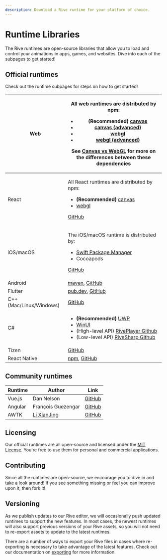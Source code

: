 ```yaml
---
description: Download a Rive runtime for your platform of choice.
---
```


# Runtime Libraries

The Rive runtimes are open-source libraries that allow you to load and control your animations in apps, games, and websites. Dive into each of the subpages to get started!

## Official runtimes

Check out the runtime subpages for steps on how to get started!

| Web                     | <p>All web runtimes are distributed by npm:</p><ul><li><strong>(Recommended)</strong> <a href="https://www.npmjs.com/package/@rive-app/canvas">canvas</a></li><li><a href="https://www.npmjs.com/package/@rive-app/canvas-advanced">canvas (advanced)</a></li><li><a href="https://www.npmjs.com/package/@rive-app/webgl">webgl</a></li><li><a href="https://www.npmjs.com/package/@rive-app/webgl-advanced">webgl (advanced)</a></li></ul><p>See <a href="overview/web-js/canvas-vs-webgl.md">Canvas vs WebGL</a> for more on the differences between these dependencies</p>                                                                                           |
| ----------------------- | ----------------------------------------------------------------------------------------------------------------------------------------------------------------------------------------------------------------------------------------------------------------------------------------------------------------------------------------------------------------------------------------------------------------------------------------------------------------------------------------------------------------------------------------------------------------------------------------------------------------------------------------------------------------------- |
| React                   | <p>All React runtimes are distributed by npm:</p><ul><li><strong>(Recommended)</strong> <a href="https://www.npmjs.com/package/@rive-app/react-canvas">canvas</a></li><li><a href="https://www.npmjs.com/package/@rive-app/react-webgl">webgl</a></li></ul><p><a href="https://github.com/rive-app/rive-react">GitHub</a></p>                                                                                                                                                                                                                                                                                                                                           |
| iOS/macOS               | <p>The iOS/macOS runtime is distributed by:</p><ul><li><a href="https://swiftpackageregistry.com/rive-app/rive-ios">Swift Package Manager</a></li><li>Cocoapods</li></ul><p><a href="https://github.com/rive-app/rive-ios">GitHub</a></p>                                                                                                                                                                                                                                                                                                                                                                                                                               |
| Android                 | [maven](https://search.maven.org/artifact/app.rive/rive-android), [GitHub](https://github.com/rive-app/rive-android)                                                                                                                                                                                                                                                                                                                                                                                                                                                                                                                                                    |
| Flutter                 | ​[pub.dev](https://pub.dev/packages/rive), [GitHub](https://github.com/rive-app/rive-flutter)​                                                                                                                                                                                                                                                                                                                                                                                                                                                                                                                                                                          |
| C++ (Mac/Linux/Windows) | ​[GitHub](https://github.com/rive-app/rive-cpp)                                                                                                                                                                                                                                                                                                                                                                                                                                                                                                                                                                                                                         |
| C#                      | <ul><li><strong>(Recommended)</strong> <a href="https://dev.azure.com/dotnet/CommunityToolkit/_artifacts/feed/CommunityToolkit-Labs/NuGet/CommunityToolkit.Labs.Uwp.RivePlayer/overview/0.0.1">UWP</a></li><li><a href="https://dev.azure.com/dotnet/CommunityToolkit/_artifacts/feed/CommunityToolkit-Labs/NuGet/CommunityToolkit.Labs.WinUI.RivePlayer/overview/0.0.1">WinUI</a></li><li>(High-level API) <a href="https://github.com/CommunityToolkit/Labs-Windows/blob/main/labs/RivePlayer/samples/RivePlayer.Samples/RivePlayer.md">RivePlayer Github</a></li><li>(Low-level API) <a href="https://github.com/rive-app/rive-sharp">RiveSharp Github</a></li></ul> |
| Tizen                   | [GitHub](https://github.com/rive-app/rive-tizen)                                                                                                                                                                                                                                                                                                                                                                                                                                                                                                                                                                                                                        |
| React Native            | [npm](https://www.npmjs.com/package/rive-react-native), [GitHub](https://github.com/rive-app/rive-react-native)                                                                                                                                                                                                                                                                                                                                                                                                                                                                                                                                                         |

## Community runtimes

| Runtime | Author                                       | Link                                                            |
| ------- | -------------------------------------------- | --------------------------------------------------------------- |
| Vue.js  | Dan Nelson                                   | [GitHub](https://github.com/Coded-Clouds/Rive\_Vue\_ExampleApp) |
| Angular | François Guezengar                           | [GitHub](https://github.com/dappsnation/ng-rive)                |
| AWTK    | [Li XianJing](https://twitter.com/xianjimli) | [GitHub](https://github.com/zlgopen/awtk-widget-rive)           |

## Licensing

Our official runtimes are all open-source and licensed under the [MIT License](https://choosealicense.com/licenses/mit/). You're free to use them for personal and commercial applications.

## Contributing

Since all the runtimes are open-source, we encourage you to dive in and take a look around! If you see something missing or feel you can improve upon it, then fork it!

## Versioning

As we publish updates to our Rive editor, we will occasionally push updated runtimes to support the new features. In most cases, the newest runtimes will also support previous versions of your Rive assets, so you will not need to re-export assets to update to the latest runtimes.

There are a number of ways to export your Rive files in cases where re-exporting is necessary to take advantage of the latest features. Check out our documentation on [exporting](../editor/exporting.md) for more information.
